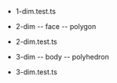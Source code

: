 - 1-dim.test.ts

- 2-dim -- face -- polygon
- 2-dim.test.ts

- 3-dim -- body -- polyhedron
- 3-dim.test.ts
